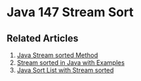 # Java 147 Stream Sort

## Related Articles
1. [Java Stream sorted Method](https://www.ruoxue.org/java-147-java-stream-sorted-method/)
2. [Stream sorted in Java with Examples](https://www.ruoxue.org/java-147-stream-sorted-in-java-with-examples/)
3. [Java Sort List with Stream sorted](https://www.ruoxue.org/java-147-java-sort-list-with-stream-sorted/)
